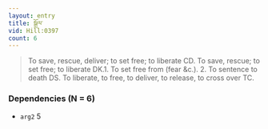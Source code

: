 ```yaml
---
layout: entry
title: སྒྲོལ་
vid: Hill:0397
count: 6
---
```

> To save, rescue, deliver; to set free; to liberate CD\. To save, rescue; to set free; to liberate DK\.1\. To set free from (fear &c\.)\. 2\. To sentence to death DS\. To liberate, to free, to deliver, to release, to cross over TC\.


### Dependencies (N = 6)
* `arg2` 5
